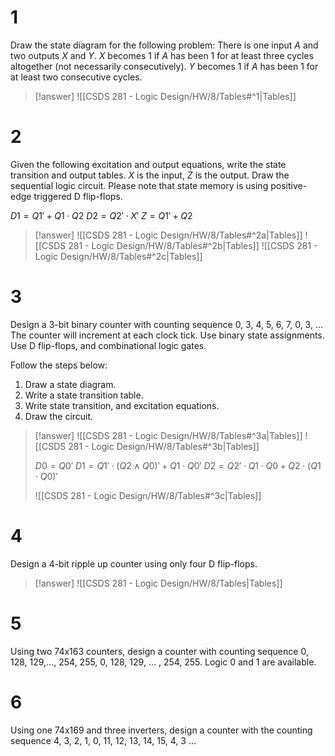 # 1

Draw the state diagram for the following problem: There is one input $A$ and two outputs $X$ and $Y$. $X$ becomes $1$ if $A$ has been $1$ for at least three cycles altogether (not necessarily consecutively). $Y$ becomes $1$ if $A$ has been $1$ for at least two consecutive cycles.

> [!answer]
> ![[CSDS 281 - Logic Design/HW/8/Tables#^1|Tables]]

# 2

Given the following excitation and output equations, write the state transition and output tables. $X$ is the input, $Z$ is the output. Draw the sequential logic circuit. Please note that state memory is using positive-edge triggered D flip-flops.

$D1 = Q1'+ Q1\cdot Q2$
$D2 = Q2'\cdot X'$
$Z = Q1' + Q2$

> [!answer]
> ![[CSDS 281 - Logic Design/HW/8/Tables#^2a|Tables]]
> ![[CSDS 281 - Logic Design/HW/8/Tables#^2b|Tables]]
> ![[CSDS 281 - Logic Design/HW/8/Tables#^2c|Tables]]

# 3

Design a 3-bit binary counter with counting sequence 0, 3, 4, 5, 6, 7, 0, 3, ...
The counter will increment at each clock tick. Use binary state assignments. Use D flip-flops, and combinational logic gates.

Follow the steps below:
1. Draw a state diagram.
2. Write a state transition table.
3. Write state transition, and excitation equations.
4. Draw the circuit.

> [!answer]
> ![[CSDS 281 - Logic Design/HW/8/Tables#^3a|Tables]]
> ![[CSDS 281 - Logic Design/HW/8/Tables#^3b|Tables]]
> 
> $D0=Q0'$
> $D1=Q1'\cdot(Q2\wedge Q0)'+Q1\cdot Q0'$
> $D2=Q2'\cdot Q1\cdot Q0+Q2\cdot (Q1\cdot Q0)'$
> 
> ![[CSDS 281 - Logic Design/HW/8/Tables#^3c|Tables]]

# 4

Design a 4-bit ripple up counter using only four D flip-flops.

> [!answer]
> ![[CSDS 281 - Logic Design/HW/8/Tables|Tables]]

# 5

Using two 74x163 counters, design a counter with counting sequence 0, 128, 129,..., 254, 255, 0, 128, 129, ... , 254, 255. Logic 0 and 1 are available.

# 6

Using one 74x169 and three inverters, design a counter with the counting sequence 4, 3, 2, 1, 0, 11, 12, 13, 14, 15, 4, 3 ...


